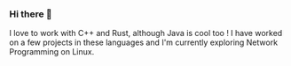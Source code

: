 ### Hi there 👋
I love to work with C++ and Rust, although Java is cool too ! 
I have worked on a few projects in these languages and I'm currently exploring Network Programming on Linux. 
<!--
**NDFA-with-epsilon/NDFA-with-epsilon** is a ✨ _special_ ✨ repository because its `README.md` (this file) appears on your GitHub profile.

Here are some ideas to get you started:

- 🔭 I’m currently working on ...
- 🌱 I’m currently learning ...
- 👯 I’m looking to collaborate on ...
- 🤔 I’m looking for help with ...
- 💬 Ask me about ...
- 📫 How to reach me: ...
- 😄 Pronouns: ...
- ⚡ Fun fact: ...
-->
